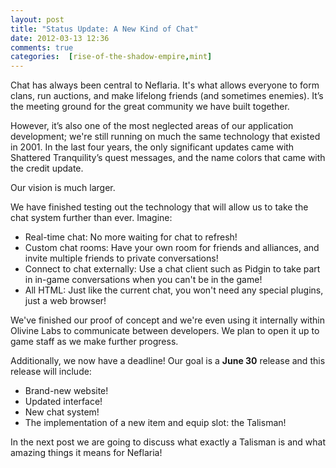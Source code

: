 ```yaml
---
layout: post
title: "Status Update: A New Kind of Chat"
date: 2012-03-13 12:36
comments: true
categories:  [rise-of-the-shadow-empire,mint]
---
```


Chat has always been central to Neflaria. It's what allows everyone to form
clans, run auctions, and make lifelong friends (and sometimes enemies). It’s the
meeting ground for the great community we have built together.

However, it’s also one of the most neglected areas of our application
development; we're still running on much the same technology that existed in 2001. 
In the last four years, the only significant updates came with
Shattered Tranquility’s quest messages, and the name colors that came with the
credit update.

Our vision is much larger.

We have finished testing out the technology that will allow us to take the chat
system further than ever. Imagine:

* Real-time chat: No more waiting for chat to refresh!
* Custom chat rooms: Have your own room for friends and alliances, and invite multiple friends to
  private conversations!
* Connect to chat externally: Use a chat client such as
  Pidgin to take part in in-game conversations when you can't be in the game!
* All HTML: Just like the current chat, you won't need any special plugins, just a
  web browser!

We've finished our proof of concept and we're even using it internally within
Olivine Labs to communicate between developers. We plan to open it up to
game staff as we make further progress.

Additionally, we now have a deadline! Our goal is a __June 30__ release and this
release will include:

* Brand-new website! 
* Updated interface! 
* New chat system! 
* The implementation of a new item and equip slot: the Talisman!

In the next post we are going to discuss what exactly a Talisman is and what amazing things it means for Neflaria!
